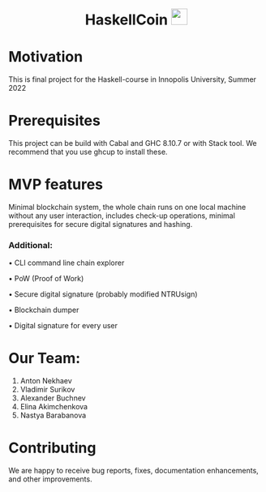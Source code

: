 

<h1 align="center">HaskellCoin</a> 
<img src="https://github.com/blackcater/blackcater/raw/main/images/Hi.gif" height="32"/></h1>

# Motivation
This is final project for the Haskell-course in Innopolis University, Summer 2022

# Prerequisites
This project can be build with Cabal and GHC 8.10.7 or with Stack tool. We recommend that you use ghcup to install these.

# MVP features
Minimal blockchain system, the whole chain runs on one local machine without any
user interaction, includes check-up operations, minimal prerequisites for secure digital signatures and hashing.
### Additional:
• CLI command line chain explorer

• PoW (Proof of Work)

• Secure digital signature (probably modified NTRUsign) 

• Blockchain dumper

• Digital signature for every user

# Our Team:
1. Anton Nekhaev
2. Vladimir Surikov
3. Alexander Buchnev
4. Elina Akimchenkova
5. Nastya Barabanova

# Contributing
We are happy to receive bug reports, fixes, documentation enhancements, and other improvements.

